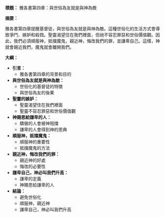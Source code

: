 **標題：** 雅各書第四章：與世俗為友就是與神為敵

**摘要：**

雅各書第四章提醒基督徒，與世俗為友就是與神為敵。這種世俗化的生活方式會導致爭鬥、嫉妒和殺戮。聖靈渴望住在我們裡面，但祂不容忍罪惡和世俗價值觀。因此，我們必須順服神，抵擋魔鬼，親近神，悔改我們的罪，並謙卑自己。這樣，神就會親近我們，魔鬼就會離開我們。

**大綱：**

* **引言：**
    * 雅各書第四章的背景和目的
* **與世俗為友就是與神為敵：**
    * 世俗化的基督徒的特徵
    * 與世俗為友的後果
* **聖靈的嫉妒：**
    * 聖靈渴望住在我們裡面
    * 聖靈不容忍罪惡和世俗價值觀
* **神賜恩給謙卑的人：**
    * 驕傲的人會被神阻擋
    * 謙卑的人會得到神的恩典
* **順服神，抵擋魔鬼：**
    * 順服神的重要性
    * 抵擋魔鬼的方法
* **親近神，悔改我們的罪：**
    * 親近神的好處
    * 悔改的必要性
* **謙卑自己，神必叫我們升高：**
    * 謙卑的定義
    * 神賜恩給謙卑的人
* **結論：**
    * 避免世俗化
    * 順服神，親近神
    * 謙卑自己，神必叫我們升高